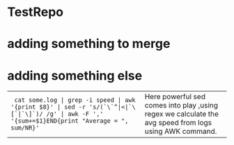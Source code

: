 # TestRepo
# adding something to merge
# adding something else

|   |   |
|---|---|
|``` cat some.log \| grep -i speed \| awk '{print $8}' \| sed -r 's/(`\`^\|<\|`\[`\|`\]`)/ /g' \| awk -F ',' '{sum+=$1}END{print "Average = ", sum/NR}'```|Here powerful sed comes into play ,using regex we calculate the avg speed from logs using AWK command.|

